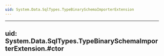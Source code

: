 ```yaml
---
uid: System.Data.SqlTypes.TypeBinarySchemaImporterExtension
---
```


---
uid: System.Data.SqlTypes.TypeBinarySchemaImporterExtension.#ctor
---
